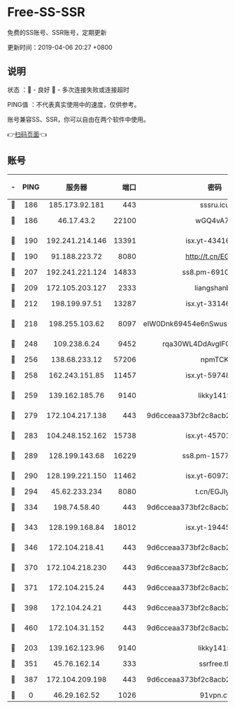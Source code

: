 # Free-SS-SSR

免费的SS账号、SSR账号，定期更新

更新时间：2019-04-06 20:27 +0800

## 说明

状态     ：🙂 - 良好 🙁 - 多次连接失败或连接超时

PING值   ：不代表真实使用中的速度，仅供参考。

账号兼容SS、SSR，你可以自由在两个软件中使用。

👉[扫码页面](https://liesauer.github.io/Free-SS-SSR/)👈

## 账号

|-|PING|服务器|端口|密码|加密方式|区域|
|:----:|:----:|:-----:|-----:|:----:|:----:|:----:|
|🙂|186|185.173.92.181|443|sssru.icu|rc4-md5|RU|
|🙂|186|46.17.43.2|22100|wGQ4vA7D|aes-256-gcm|RU|
|🙂|190|192.241.214.146|13391|isx.yt-43416690|aes-256-cfb|US|
|🙂|190|91.188.223.72|8080|http://t.cn/EGJIyrl|rc4-md5|RU|
|🙂|207|192.241.221.124|14833|ss8.pm-69109154|aes-256-cfb|US|
|🙂|209|172.105.203.127|2333|liangshanbo|chacha20|JP|
|🙂|212|198.199.97.51|13287|isx.yt-33146558|aes-256-cfb|US|
|🙂|218|198.255.103.62|8097|eIW0Dnk69454e6nSwuspv9DmS201tQ0D|aes-256-cfb|US|
|🙂|248|109.238.6.24|9452|rqa30WL4DdAvgIFG6Fs3znzTa|aes-256-cfb|FR|
|🙂|256|138.68.233.12|57206|npmTCK|rc4-md5|US|
|🙂|258|162.243.151.85|11457|isx.yt-59748664|aes-256-cfb|US|
|🙂|259|139.162.185.76|9140|likky1415|aes-256-cfb|DE|
|🙂|279|172.104.217.138|443|9d6cceaa373bf2c8acb22e60b6a58be6|aes-256-cfb|US|
|🙂|283|104.248.152.162|15738|isx.yt-45701384|aes-256-cfb|SG|
|🙂|289|128.199.143.68|16229|ss8.pm-15775496|aes-256-cfb|SG|
|🙂|290|128.199.221.150|11462|isx.yt-60973464|aes-256-cfb|SG|
|🙂|294|45.62.233.234|8080|t.cn/EGJIyrl|rc4-md5|CA|
|🙂|334|198.74.58.40|443|9d6cceaa373bf2c8acb22e60b6a58be6|aes-256-cfb|US|
|🙂|343|128.199.168.84|18012|isx.yt-19445706|aes-256-cfb|SG|
|🙂|346|172.104.218.41|443|9d6cceaa373bf2c8acb22e60b6a58be6|aes-256-cfb|US|
|🙂|370|172.104.218.230|443|9d6cceaa373bf2c8acb22e60b6a58be6|aes-256-cfb|US|
|🙂|371|172.104.215.24|443|9d6cceaa373bf2c8acb22e60b6a58be6|aes-256-cfb|US|
|🙂|398|172.104.24.21|443|9d6cceaa373bf2c8acb22e60b6a58be6|aes-256-cfb|US|
|🙂|460|172.104.31.152|443|9d6cceaa373bf2c8acb22e60b6a58be6|aes-256-cfb|US|
|🙂|203|139.162.123.96|9140|likky1415|aes-256-cfb|JP|
|🙂|351|45.76.162.14|333|ssrfree.tk|rc4|SG|
|🙂|387|172.104.209.198|443|9d6cceaa373bf2c8acb22e60b6a58be6|aes-256-cfb|US|
|🙁|0|46.29.162.52|1026|91vpn.cf|rc4-md5|RU|
